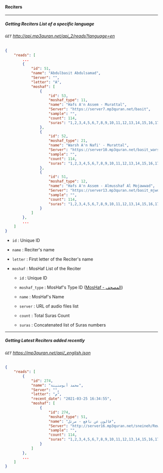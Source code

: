 #### Reciters
-------------------------

##### Getting Reciters List of a specific language
###### `GET` http://api.mp3quran.net/api_2/reads?language=en

```json
{
    "reads": [
        ...
        {
			"id": 51,
			"name": "Abdulbasit Abdulsamad",
			"Server": "",
			"letter": "A",
			"moshaf": [
				{
					"id": 53,
					"moshaf_type": 11,
					"name": "Hafs A'n Assem - Murattal",
					"Server": "https://server7.mp3quran.net/basit",
					"sample": "",
					"count": 114,
					"suras": "1,2,3,4,5,6,7,8,9,10,11,12,13,14,15,16,17,18,19,20,21,22,23,24,25,26,27,28,29,30,31,32,33,34,35,36,37,38,39,40,41,42,43,44,45,46,47,48,49,50,51,52,53,54,55,56,57,58,59,60,61,62,63,64,65,66,67,68,69,70,71,72,73,74,75,76,77,78,79,80,81,82,83,84,85,86,87,88,89,90,91,92,93,94,95,96,97,98,99,100,101,102,103,104,105,106,107,108,109,110,111,112,113,114"
				},
				{
					"id": 52,
					"moshaf_type": 21,
					"name": "Warsh A'n Nafi' - Murattal",
					"Server": "https://server10.mp3quran.net/basit_warsh",
					"sample": "",
					"count": 114,
					"suras": "1,2,3,4,5,6,7,8,9,10,11,12,13,14,15,16,17,18,19,20,21,22,23,24,25,26,27,28,29,30,31,32,33,34,35,36,37,38,39,40,41,42,43,44,45,46,47,48,49,50,51,52,53,54,55,56,57,58,59,60,61,62,63,64,65,66,67,68,69,70,71,72,73,74,75,76,77,78,79,80,81,82,83,84,85,86,87,88,89,90,91,92,93,94,95,96,97,98,99,100,101,102,103,104,105,106,107,108,109,110,111,112,113,114"
				},
				{
					"id": 51,
					"moshaf_type": 12,
					"name": "Hafs A'n Assem - Almusshaf Al Mojawwad",
					"Server": "https://server13.mp3quran.net/basit_mjwd",
					"sample": "",
					"count": 114,
					"suras": "1,2,3,4,5,6,7,8,9,10,11,12,13,14,15,16,17,18,19,20,21,22,23,24,25,26,27,28,29,30,31,32,33,34,35,36,37,38,39,40,41,42,43,44,45,46,47,48,49,50,51,52,53,54,55,56,57,58,59,60,61,62,63,64,65,66,67,68,69,70,71,72,73,74,75,76,77,78,79,80,81,82,83,84,85,86,87,88,89,90,91,92,93,94,95,96,97,98,99,100,101,102,103,104,105,106,107,108,109,110,111,112,113,114"
				}
			]
		},
        ...
    ]
}
```



- `id` : Unique ID

  

- `name` : Reciter's name

  

- `letter` : First letter of the Reciter's name

  

- `moshaf` : MosHaf List of the Reciter
	
	- `id` : Unique ID
	
	- `moshaf_type` : MosHaf's Type ID  (<a href="docs/moshafs.md" target="_blank">MosHaf - المصحف</a>)
	
	- `name` : MosHaf's Name
	
	- `server` : URL of audio files list
	
	- `count` : Total Suras Count
	
	- `suras` : Concatenated list of Suras numbers
	
	  

------


##### Getting Latest Reciters added recently

###### `GET` https://mp3quran.net/api/_english.json

```json
{
	"reads": [
		{
			"id": 274,
			"name": "محمد أبوسنينة",
			"Server": "",
			"letter": "م",
			"recent_date": "2021-03-25 16:34:55",
			"moshaf": [
				{
					"id": 274,
					"moshaf_type": 51,
					"name": "قالون عن نافع - مرتل",
					"Server": "http://server16.mp3quran.net/sneineh/Rewayat-Qalon-A-n-Nafi",
					"sample": "",
					"count": 114,
					"suras": "1,2,3,4,5,6,7,8,9,10,11,12,13,14,15,16,17,18,19,20,21,22,23,24,25,26,27,28,29,30,31,32,33,34,35,36,37,38,39,40,41,42,43,44,45,46,47,48,49,50,51,52,53,54,55,56,57,58,59,60,61,62,63,64,65,66,67,68,69,70,71,72,73,74,75,76,77,78,79,80,81,82,83,84,85,86,87,88,89,90,91,92,93,94,95,96,97,98,99,100,101,102,103,104,105,106,107,108,109,110,111,112,113,114"
				}
			]
		},
		...
	]
}
```

